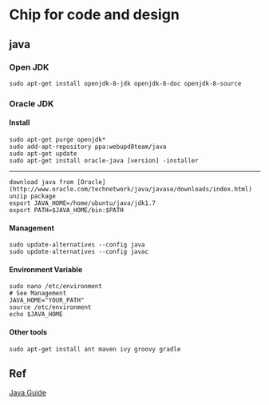 # Chip for code and design

## java

### Open JDK

~~~ shell
sudo apt-get install openjdk-8-jdk openjdk-8-doc openjdk-8-source
~~~

### Oracle JDK

#### Install

~~~ shell
sudo apt-get purge openjdk*
sudo add-apt-repository ppa:webupd8team/java
sudo apt-get update
sudo apt-get install oracle-java [version] -installer
~~~
---
~~~ shell
download java from [Oracle](http://www.oracle.com/technetwork/java/javase/downloads/index.html)
unzip package
export JAVA_HOME=/home/ubuntu/java/jdk1.7
export PATH=$JAVA_HOME/bin:$PATH
~~~

#### Management

~~~ shell
sudo update-alternatives --config java
sudo update-alternatives --config javac
~~~

#### Environment Variable

~~~ shell
sudo nano /etc/environment
# See Management
JAVA_HOME="YOUR_PATH"
source /etc/environment
echo $JAVA_HOME
~~~

#### Other tools

~~~ shell
sudo apt-get install ant maven ivy groovy gradle
~~~

## Ref
[Java Guide](https://github.com/Snailclimb/JavaGuide)